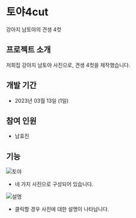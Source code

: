 # 토야4cut
강아지 남토야의 견생 4컷

## 프로젝트 소개
저희집 강아지 남토야 사진으로, 견생 4컷을 제작했습니다.

## 개발 기간
* 2023년 03월 13일 (1일)

## 참여 인원
* 남효진

## 기능
![토야](https://user-images.githubusercontent.com/119614835/224549180-7c5807d0-e8f8-4951-9314-8e0419280944.JPG)
* 네 가지 사진으로 구성되어 있습니다.

![설명](https://user-images.githubusercontent.com/119614835/224548955-5fb98ae5-20ca-4f06-a99a-566f66c37818.JPG)
* 클릭할 경우 사진에 대한 설명이 나타납니다.

